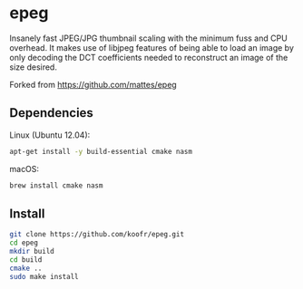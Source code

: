 epeg
====

Insanely fast JPEG/JPG thumbnail scaling with the minimum fuss and CPU
overhead. It makes use of libjpeg features of being able to load an image by
only decoding the DCT coefficients needed to reconstruct an image of the size
desired.

Forked from https://github.com/mattes/epeg

## Dependencies

Linux (Ubuntu 12.04):

```sh
apt-get install -y build-essential cmake nasm
```

macOS:

```sh
brew install cmake nasm
```

## Install

```sh
git clone https://github.com/koofr/epeg.git
cd epeg
mkdir build
cd build
cmake ..
sudo make install
```
